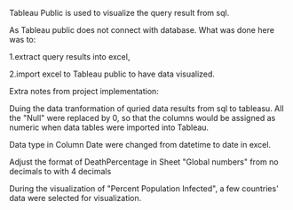 Tableau Public is used to visualize the query result from sql.

As Tableau public does not connect with database. What was done here was to: 

1.extract query results into excel, 

2.import excel to Tableau public to have data visualized.


Extra notes from project implementation:

Duing the data tranformation of quried data results from sql to tableasu. All the "Null" were replaced by 0, so that the columns would be assigned as numeric when data tables were imported into Tableau.

Data type in Column Date were changed from datetime to date in excel.

Adjust the format of DeathPercentage in Sheet "Global numbers" from no decimals to with 4 decimals

During the visualization of "Percent Population Infected", a few countries' data were selected for visualization.
